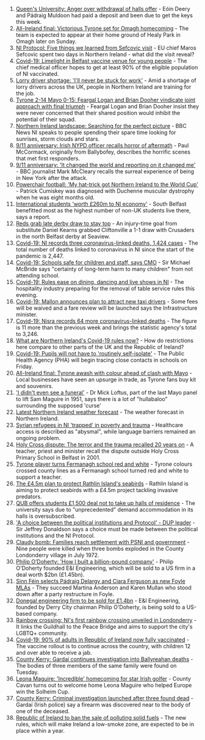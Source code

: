 1. [Queen's University: Anger over withdrawal of halls offer](https://www.bbc.co.uk/news/uk-northern-ireland-58530529?at_medium=RSS&at_campaign=KARANGA) - Eóin Deery and Pádraig Muldoon had paid a deposit and been due to get the keys this week.
2. [All-Ireland final: Victorious Tyrone set for Omagh homecoming](https://www.bbc.co.uk/news/uk-northern-ireland-58535159?at_medium=RSS&at_campaign=KARANGA) - The team is expected to appear at their home ground of Healy Park in Omagh later on Sunday.
3. [NI Protocol: Five things we learned from Sefcovic visit](https://www.bbc.co.uk/news/uk-northern-ireland-58531492?at_medium=RSS&at_campaign=KARANGA) - EU chief Maros Sefcovic spent two days in Northern Ireland - what did the visit reveal?
4. [Covid-19: Limelight in Belfast vaccine venue for young people](https://www.bbc.co.uk/news/uk-northern-ireland-58529653?at_medium=RSS&at_campaign=KARANGA) - The chief medical officer hopes to get at least 90% of the eligible population of NI vaccinated.
5. [Lorry driver shortage: 'I'll never be stuck for work'](https://www.bbc.co.uk/news/uk-northern-ireland-58421560?at_medium=RSS&at_campaign=KARANGA) - Amid a shortage of lorry drivers across the UK, people in Northern Ireland are training for the job.
6. [Tyrone 2-14 Mayo 0-15: Feargal Logan and Brian Dooher vindicate joint approach with final triumph](https://www.bbc.co.uk/sport/gaelic-games/58531089?at_medium=RSS&at_campaign=KARANGA) - Feargal Logan and Brian Dooher insist they were never concerned that their shared position would inhibit the potential of their squad.
7. [Northern Ireland landscape: Searching for the perfect picture](https://www.bbc.co.uk/news/uk-northern-ireland-58447962?at_medium=RSS&at_campaign=KARANGA) - BBC News NI speaks to people spending their spare time looking for sunrises, storm clouds and stars.
8. [9/11 anniversary: Irish NYPD officer recalls horror of aftermath](https://www.bbc.co.uk/news/world-europe-58512318?at_medium=RSS&at_campaign=KARANGA) - Paul McCormack, originally from Ballybofey, describes the horrific scenes that met first responders.
9. [9/11 anniversary: 'It changed the world and reporting on it changed me'](https://www.bbc.co.uk/news/uk-northern-ireland-58520341?at_medium=RSS&at_campaign=KARANGA) - BBC journalist Mark McCleary recalls the surreal experience of being in New York after the attack.
10. [Powerchair football: 'My hat-trick got Northern Ireland to the World Cup'](https://www.bbc.co.uk/news/uk-northern-ireland-58436616?at_medium=RSS&at_campaign=KARANGA) - Patrick Cumiskey was diagnosed with Duchenne muscular dystrophy when he was eight months old.
11. [International students 'worth £260m to NI economy'](https://www.bbc.co.uk/news/uk-northern-ireland-58521369?at_medium=RSS&at_campaign=KARANGA) - South Belfast benefitted most as the highest number of non-UK students live there, says a report.
12. [Reds grab late derby draw to stay top](https://www.bbc.co.uk/sport/northern-ireland/58531462?at_medium=RSS&at_campaign=KARANGA) - An injury-time goal from substitute Daniel Kearns grabbed Cliftonville a 1-1 draw with Crusaders in the north Belfast derby at Seaview.
13. [Covid-19: NI records three coronavirus-linked deaths, 1,424 cases](https://www.bbc.co.uk/news/uk-northern-ireland-58530808?at_medium=RSS&at_campaign=KARANGA) - The total number of deaths linked to coronavirus in NI since the start of the pandemic is 2,447.
14. [Covid-19: Schools safe for children and staff, says CMO](https://www.bbc.co.uk/news/uk-northern-ireland-58512257?at_medium=RSS&at_campaign=KARANGA) - Sir Michael McBride says "certainty of long-term harm to many children" from not attending school.
15. [Covid-19: Rules ease on dining, dancing and live shows in NI](https://www.bbc.co.uk/news/uk-northern-ireland-58506538?at_medium=RSS&at_campaign=KARANGA) - The hospitality industry preparing for the removal of table service rules this evening.
16. [Covid-19: Mallon announces plan to attract new taxi drivers](https://www.bbc.co.uk/news/uk-northern-ireland-58513887?at_medium=RSS&at_campaign=KARANGA) - Some fees will be waived and a fare review will be launched says the Infrastructure minister.
17. [Covid-19: Nisra records 64 more coronavirus-linked deaths](https://www.bbc.co.uk/news/uk-northern-ireland-58513885?at_medium=RSS&at_campaign=KARANGA) - The figure is 11 more than the previous week and brings the statistic agency's total to 3,246.
18. [What are Northern Ireland's Covid-19 rules now?](https://www.bbc.co.uk/news/uk-northern-ireland-58175159?at_medium=RSS&at_campaign=KARANGA) - How do restrictions here compare to other parts of the UK and the Republic of Ireland?
19. [Covid-19: Pupils will not have to 'routinely self-isolate'](https://www.bbc.co.uk/news/uk-northern-ireland-58507030?at_medium=RSS&at_campaign=KARANGA) - The Public Health Agency (PHA) will begin tracing close contacts in schools on Friday.
20. [All-Ireland final: Tyrone awash with colour ahead of clash with Mayo](https://www.bbc.co.uk/news/uk-northern-ireland-58516237?at_medium=RSS&at_campaign=KARANGA) - Local businesses have seen an upsurge in trade, as Tyrone fans buy kit and souvenirs.
21. ['I didn't even see a funeral'](https://www.bbc.co.uk/sport/av/gaelic-games/58505364?at_medium=RSS&at_campaign=KARANGA) - Dr Mick Loftus, part of the last Mayo panel to lift Sam Maguire in 1951, says there is a lot of "hullabaloo" surrounding the supposed 'curse'
22. [Latest Northern Ireland weather forecast](https://www.bbc.co.uk/news/uk-northern-ireland-26018439?at_medium=RSS&at_campaign=KARANGA) - The weather forecast in Northern Ireland.
23. [Syrian refugees in NI 'trapped' in poverty and trauma](https://www.bbc.co.uk/news/uk-northern-ireland-58486567?at_medium=RSS&at_campaign=KARANGA) - Healthcare access is described as "abysmal", while language barriers remained an ongoing problem.
24. [Holy Cross dispute: The terror and the trauma recalled 20 years on](https://www.bbc.co.uk/news/uk-northern-ireland-58465148?at_medium=RSS&at_campaign=KARANGA) - A teacher, priest and minister recall the dispute outside Holy Cross Primary School in Belfast in 2001.
25. [Tyrone player turns Fermanagh school red and white](https://www.bbc.co.uk/news/uk-northern-ireland-58520854?at_medium=RSS&at_campaign=KARANGA) - Tyrone colours crossed county lines as a Fermanagh school turned red and white to support a teacher.
26. [The £4.5m plan to protect Rathlin Island's seabirds](https://www.bbc.co.uk/news/uk-northern-ireland-58520856?at_medium=RSS&at_campaign=KARANGA) - Rathlin Island is aiming to protect seabirds with a £4.5m project tackling invasive predators.
27. [QUB offers students £1,500 deal not to take up halls of residence](https://www.bbc.co.uk/news/uk-northern-ireland-58509487?at_medium=RSS&at_campaign=KARANGA) - The university says due to "unprecedented" demand accommodation in its halls is oversubscribed.
28. ['A choice between the political institutions and Protocol' - DUP leader](https://www.bbc.co.uk/news/uk-northern-ireland-58502860?at_medium=RSS&at_campaign=KARANGA) - Sir Jeffrey Donaldson says a choice must be made between the political institutions and the NI Protocol.
29. [Claudy bomb: Families reach settlement with PSNI and government](https://www.bbc.co.uk/news/uk-northern-ireland-foyle-west-58512319?at_medium=RSS&at_campaign=KARANGA) - Nine people were killed when three bombs exploded in the County Londonderry village in July 1972.
30. [Philip O’Doherty: 'How I built a billion-pound company'](https://www.bbc.co.uk/news/uk-northern-ireland-foyle-west-58498232?at_medium=RSS&at_campaign=KARANGA) - Philip O'Doherty founded E&I Engineering, which will be sold to a US firm in a deal worth $2bn (£1.45bn).
31. [Sinn Féin selects Pádraig Delargy and Ciara Ferguson as new Foyle MLAs](https://www.bbc.co.uk/news/uk-northern-ireland-foyle-west-58495303?at_medium=RSS&at_campaign=KARANGA) - They succeed Martina Anderson and Karen Mullan who stood down after a party restructure in Foyle.
32. [Donegal engineering firm to be sold for £1.4bn](https://www.bbc.co.uk/news/uk-northern-ireland-58488998?at_medium=RSS&at_campaign=KARANGA) - E&I Engineering, founded by Derry City chairman Philip O'Doherty, is being sold to a US-based company.
33. [Rainbow crossing: NI's first rainbow crossing unveiled in Londonderry](https://www.bbc.co.uk/news/uk-northern-ireland-foyle-west-58480610?at_medium=RSS&at_campaign=KARANGA) - It links the Guildhall to the Peace Bridge and aims to support the city's LGBTQ+ community.
34. [Covid-19: 90% of adults in Republic of Ireland now fully vaccinated](https://www.bbc.co.uk/news/world-europe-58522792?at_medium=RSS&at_campaign=KARANGA) - The vaccine rollout is to continue across the country, with children 12 and over able to receive a jab.
35. [County Kerry: Gardaí continues investigation into Ballyreahan deaths](https://www.bbc.co.uk/news/world-europe-58505595?at_medium=RSS&at_campaign=KARANGA) - The bodies of three members of the same family were found on Tuesday.
36. [Leona Maguire: 'Incredible' homecoming for star Irish golfer](https://www.bbc.co.uk/news/world-europe-58492675?at_medium=RSS&at_campaign=KARANGA) - County Cavan turns out to welcome home Leona Maguire who helped Europe win the Solheim Cup.
37. [County Kerry: Criminal investigation launched after three found dead](https://www.bbc.co.uk/news/world-europe-58483201?at_medium=RSS&at_campaign=KARANGA) - Gardaí (Irish police) say a firearm was discovered near to the body of one of the deceased.
38. [Republic of Ireland to ban the sale of polluting solid fuels](https://www.bbc.co.uk/news/world-europe-58478718?at_medium=RSS&at_campaign=KARANGA) - The new rules, which will make Ireland a low-smoke zone, are expected to be in place within a year.
